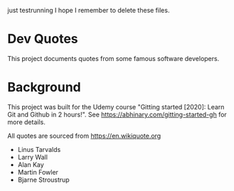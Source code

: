 just testrunning I hope I remember to delete these files.
# Dev Quotes

This project documents quotes from some famous software developers.

# Background

This project was built for the Udemy course "Gitting started [2020]: Learn Git
and Github in 2 hours!". See https://abhinary.com/gitting-started-gh for more
details.

All quotes are sourced from https://en.wikiquote.org

- Linus Tarvalds
- Larry Wall
- Alan Kay
- Martin Fowler
- Bjarne Stroustrup
